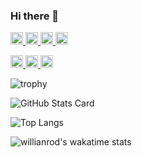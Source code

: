 ### Hi there 👋

<p align="left"> 
  <a href="http://twitter.com/papicosan_6">
    <img height="20" src="https://img.shields.io/twitter/follow/hidebon_0630?label=Twitter&logo=twitter&style=flat" />
  </a>
  <a href="https://github.com/hidebon0630">
    <img height="20" src="https://img.shields.io/github/followers/hidebon0630?label=follow&logo=github&style=flat" />
  </a>
  <a href="http://qiita.com/hidebon0630">
    <img height="20" src="https://qiita-badge.apiapi.app/s/hidebon0630/posts.svg" />
  </a>
  <//qiita.com/hidebon0630">
    <img height="20" src="https://qiita-badge.apiapi.app/s/hidebon0630/contributions.svg" />
  </a>
</p>
  
<p align="left"> 
  <a href="https://zenn.dev/hidebon0630">
    <img height="20" src="https://zenn.badge.nikaera.com/s/hidebon0630/likes" />
  </a>
  <a href="https://zenn.dev/hidebon0630">
    <img height="20" src="https://zenn.badge.nikaera.com/s/hidebon0630/followers" />
  </a>
  <a href="https://zenn.dev/hidebon0630">
    <img height="20" src="https://zenn.badge.nikaera.com/s/hidebon0630/articles" />
  </a>
</p>
  
![trophy](https://github-profile-trophy.vercel.app/?username=hidebon0630&theme=onedark)

![GitHub Stats Card](https://github-readme-stats.vercel.app/api?username=hidebon0630)
  
![Top Langs](https://github-readme-stats.vercel.app/api/top-langs/?username=hidebon0630&layout=compact)
  
![willianrod's wakatime stats](https://github-readme-stats.vercel.app/api/wakatime?username=hidebon0630)

<!--
**hidebon0630/hidebon0630** is a ✨ _special_ ✨ repository because its `README.md` (this file) appears on your GitHub profile.

Here are some ideas to get you started:

- 🔭 I’m currently working on ...
- 🌱 I’m currently learning ...
- 👯 I’m looking to collaborate on ...
- 🤔 I’m looking for help with ...
- 💬 Ask me about ...
- 📫 How to reach me: ...
- 😄 Pronouns: ...
- ⚡ Fun fact: ...
-->
